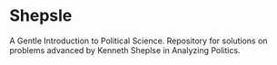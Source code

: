 # Shepsle
A Gentle Introduction to Political Science.
Repository for solutions on problems advanced by Kenneth Sheplse in Analyzing Politics.
